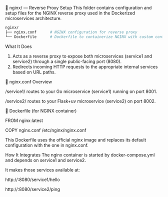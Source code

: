 📂 nginx/ — Reverse Proxy Setup
This folder contains configuration and setup files for the NGINX reverse proxy used in the Dockerized microservices architecture.

```bash
nginx/
├── nginx.conf      # NGINX configuration for reverse proxy
└── Dockerfile      # Dockerfile to containerize NGINX with custom config
```
What It Does

1. Acts as a reverse proxy to expose both microservices (service1 and service2) through a single public-facing port (8080).
2. Redirects incoming HTTP requests to the appropriate internal services based on URL paths.

📄 nginx.conf Overview

/service1/ routes to your Go microservice (service1) running on port 8001.

/service2/ routes to your Flask+uv microservice (service2) on port 8002.

🐳 Dockerfile (for NGINX container)

  FROM nginx:latest

  COPY nginx.conf /etc/nginx/nginx.conf

This Dockerfile uses the official nginx image and replaces its default configuration with the one in nginx.conf.

How It Integrates
The nginx container is started by docker-compose.yml and depends on service1 and service2.

It makes those services available at:

http://<IP>:8080/service1/hello

http://<IP>:8080/service2/ping

